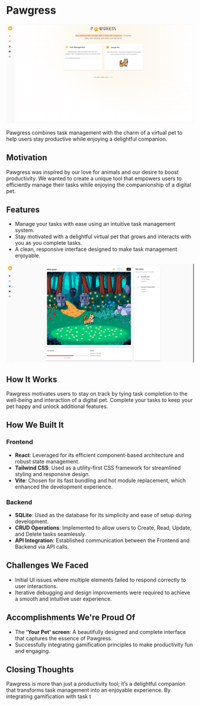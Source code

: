 # Pawgress

![Pawgress Screenshot](public/screenshots/home.png)

Pawgress combines task management with the charm of a virtual pet to help users stay productive while enjoying a delightful companion.

## Motivation

Pawgress was inspired by our love for animals and our desire to boost productivity. We wanted to create a unique tool that empowers users to efficiently manage their tasks while enjoying the companionship of a digital pet.

## Features

- Manage your tasks with ease using an intuitive task management system.
- Stay motivated with a delightful virtual pet that grows and interacts with you as you complete tasks.
- A clean, responsive interface designed to make task management enjoyable.

![Pawgress Screenshot](public/screenshots/pet.png)

## How It Works

Pawgress motivates users to stay on track by tying task completion to the well-being and interaction of a digital pet. Complete your tasks to keep your pet happy and unlock additional features.

## How We Built It

### Frontend

- **React**: Leveraged for its efficient component-based architecture and robust state management.
- **Tailwind CSS**: Used as a utility-first CSS framework for streamlined styling and responsive design.
- **Vite**: Chosen for its fast bundling and hot module replacement, which enhanced the development experience.

### Backend

- **SQLite**: Used as the database for its simplicity and ease of setup during development.
- **CRUD Operations**: Implemented to allow users to Create, Read, Update, and Delete tasks seamlessly.
- **API Integration**: Established communication between the Frontend and Backend via API calls.

## Challenges We Faced

- Initial UI issues where multiple elements failed to respond correctly to user interactions.
- Iterative debugging and design improvements were required to achieve a smooth and intuitive user experience.

## Accomplishments We're Proud Of

- The **'Your Pet' screen**: A beautifully designed and complete interface that captures the essence of Pawgress.
- Successfully integrating gamification principles to make productivity fun and engaging.

## Closing Thoughts

Pawgress is more than just a productivity tool; it’s a delightful companion that transforms task management into an enjoyable experience. By integrating gamification with task t
